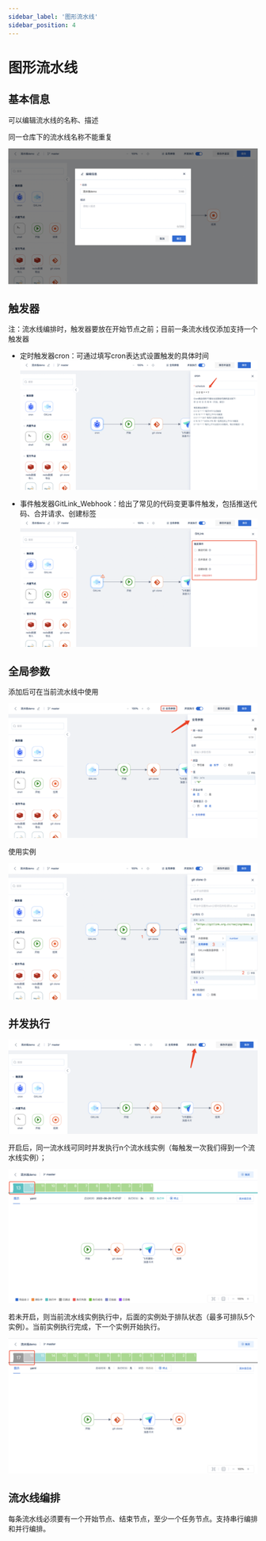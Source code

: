 ```yaml
---
sidebar_label: '图形流水线'   
sidebar_position: 4   
---
```

  
  # 图形流水线
  ## 基本信息
可以编辑流水线的名称、描述

同一仓库下的流水线名称不能重复

![vis_workflow1](../../static/img/engine/vis_workflow1.png)

## 触发器
注：流水线编排时，触发器要放在开始节点之前；目前一条流水线仅添加支持一个触发器

* 定时触发器cron：可通过填写cron表达式设置触发的具体时间
![vis_workflow2](../../static/img/engine/vis_workflow2.png)

* 事件触发器GitLink_Webhook：给出了常见的代码变更事件触发，包括推送代码、合并请求、创建标签
![vis_workflow3](../../static/img/engine/vis_workflow3.png)

## 全局参数

添加后可在当前流水线中使用

![vis_workflow4](../../static/img/engine/vis_workflow4.png)

使用实例

![vis_workflow5](../../static/img/engine/vis_workflow5.png)

## 并发执行

![vis_workflow6](../../static/img/engine/vis_workflow6.png)

开启后，同一流水线可同时并发执行n个流水线实例（每触发一次我们得到一个流水线实例）；

![vis_workflow7](../../static/img/engine/vis_workflow7.png)

若未开启，则当前流水线实例执行中，后面的实例处于排队状态（最多可排队5个实例）。当前实例执行完成，下一个实例开始执行。

![vis_workflow8](../../static/img/engine/vis_workflow8.png)


## 流水线编排

每条流水线必须要有一个开始节点、结束节点，至少一个任务节点。支持串行编排和并行编排。



